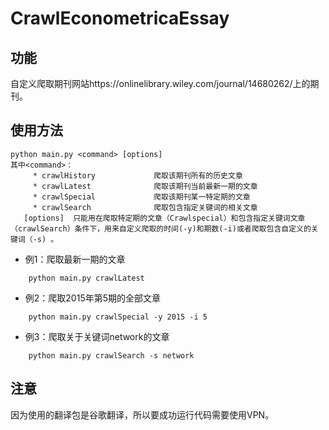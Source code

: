 # CrawlEconometricaEssay
## 功能
   自定义爬取期刊网站https://onlinelibrary.wiley.com/journal/14680262/上的期刊。  
	
## 使用方法
```
python main.py <command> [options] 
其中<command>：  
     * crawlHistory				爬取该期刊所有的历史文章  
     * crawlLatest				爬取该期刊当前最新一期的文章  
     * crawlSpecial				爬取该期刊某一特定期的文章  
     * crawlSearch				爬取包含指定关键词的相关文章
   [options]  只能用在爬取特定期的文章（Crawlspecial）和包含指定关键词文章（crawlSearch）条件下，用来自定义爬取的时间(-y)和期数(-i)或者爬取包含自定义的关键词（-s) 。 
```
   * 例1：爬取最新一期的文章   
```
	python main.py crawlLatest 
```

   * 例2：爬取2015年第5期的全部文章   
```
	python main.py crawlSpecial -y 2015 -i 5 
```

   * 例3：爬取关于关键词network的文章  
```
	python main.py crawlSearch -s network  
```
## 注意
   因为使用的翻译包是谷歌翻译，所以要成功运行代码需要使用VPN。
